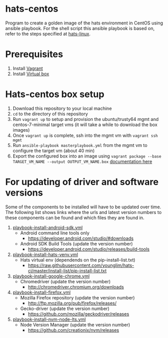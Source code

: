 # hats-centos
Program to create a golden image of the hats environment in CentOS using ansible playbook. For the shell script this ansible playbook is based on, refer to the steps specified at [hats-linux](https://github.com/younglim/hats-linux/blob/master/centos-7/INSTALL.md).

# Prerequisites

1. Install [Vagrant](https://www.vagrantup.com/downloads.html)
1. Install [Virtual box](https://www.virtualbox.org/wiki/Downloads)

# Hats-centos box setup

1. Download this repository to your local machine
1. `cd` to the directory of this repository
1. Run `vagrant up` to setup and provision the ubuntu/trusty64 mgmt and centos-7-minimal target vms (it will take a while to download the box images)
1. Once `vagrant up` is complete, ssh into the mgmt vm with `vagrant ssh mgmt`
1. Run `ansible-playbook masterplaybook.yml` from the mgmt vm to configure the target vm (about 40 min)
1. Export the configured box into an image using `vagrant package --base TARGET_VM_NAME --output OUTPUT_VM_NAME.box` [documentation here](https://www.vagrantup.com/docs/cli/package.html)

# For updating of driver and software versions

Some of the components to be installed will have to be updated over time.
The following list shows links where the urls and latest version numbers to these components can be found and which files they are found in.

1. [playbook-install-android-sdk.yml](ansible_config/playbook-install-android-sdk.yml)
   - Android command line tools only 
      - https://developer.android.com/studio/#downloads
   - Android SDK Build Tools (update the version number)
      - https://developer.android.com/studio/releases/build-tools
1. [playbook-install-hats-venv.yml](ansible_config/playbook-install-hats-venv.yml)
   - Hats virtual env (dependends on the pip-install-list.txt)
      - https://raw.githubusercontent.com/younglim/hats-ci/master/install-list/pip-install-list.txt
1. [playbook-install-google-chrome.yml](ansible_config/playbook-install-google-chrome.yml)
   - Chromedriver (update the version number)
      - http://chromedriver.chromium.org/downloads
1. [playbook-install-firefox.yml](ansible_config/playbook-install-firefox.yml)
   - Mozilla Firefox repository (update the version number)
      - http://ftp.mozilla.org/pub/firefox/releases/
   - Gecko-driver (update the version number)
      - https://github.com/mozilla/geckodriver/releases
1. [playbook-install-nvm-node-lts.yml](ansible_config/playbook-install-nvm-node-lts.yml)
   - Node Version Manager (update the version number)
      - https://github.com/creationix/nvm/releases
